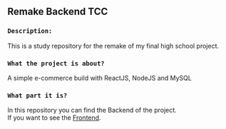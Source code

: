 ## Remake Backend TCC

### `Description:`

This is a study repository for the remake of my final high school project.

### `What the project is about?`

A simple e-commerce build with ReactJS, NodeJS and MySQL

### `What part it is?`

In this repository you can find the Backend of the project.<br>
If you want to see the [Frontend](https://github.com/Willian-A/frontend-tcc).


